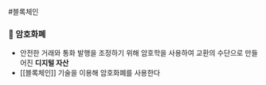 #블록체인 
### 📌 암호화폐
+ 안전한 거래와 통화 발행을 조정하기 위해 암호학을 사용하여 교환의 수단으로 만들어진 **디지털 자산**
+ [[블록체인]] 기술을 이용해 암호화폐를 사용한다